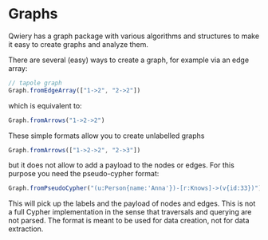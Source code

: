 # Graphs

Qwiery has a graph package with various algorithms and structures to make it easy to create graphs and analyze them.

There are several (easy) ways to create a graph, for example via an edge array:

```js
// tapole graph
Graph.fromEdgeArray(["1->2", "2->2"])
```

which is equivalent to:

```js
Graph.fromArrows("1->2->2")
```

These simple formats allow you to create unlabelled graphs

```js
Graph.fromArrows(["1->2->2", "2->3"])
```

but it does not allow to add a payload to the nodes or edges. For this purpose you need the pseudo-cypher format:

```js
Graph.fromPseudoCypher("(u:Person{name:'Anna'})-[r:Knows]->(v{id:33})")
```

This will pick up the labels and the payload of nodes and edges. This is not a full Cypher implementation in the sense
that traversals and querying are not parsed. The format is meant to be used for data creation, not for data extraction.


